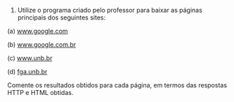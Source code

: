 ﻿1. Utilize o programa criado pelo professor para baixar as páginas principais dos seguintes sites:

(a) www.google.com

(b) www.google.com.br

(c) www.unb.br

(d) [fga.unb.br](fga.unb.br)

Comente os resultados obtidos para cada página, em termos das respostas HTTP e HTML obtidas.

